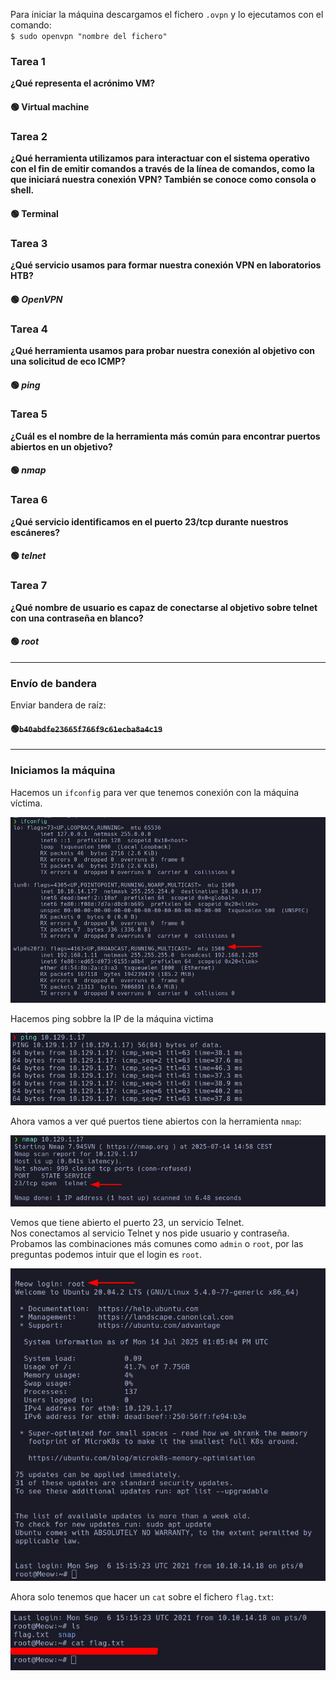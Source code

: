 Para iniciar la máquina descargamos el fichero `.ovpn` y lo ejecutamos con el comando:  
`$ sudo openvpn "nombre del fichero"`

### Tarea 1  
**¿Qué representa el acrónimo VM?**  
#### 🟢 Virtual machine

### Tarea 2  
**¿Qué herramienta utilizamos para interactuar con el sistema operativo con el fin de emitir comandos a través de la línea de comandos, como la que iniciará nuestra conexión VPN? También se conoce como consola o shell.**  
#### 🟢 Terminal

### Tarea 3  
**¿Qué servicio usamos para formar nuestra conexión VPN en laboratorios HTB?**  
#### 🟢 *OpenVPN*

### Tarea 4  
**¿Qué herramienta usamos para probar nuestra conexión al objetivo con una solicitud de eco ICMP?**  
#### 🟢 *ping*

### Tarea 5  
**¿Cuál es el nombre de la herramienta más común para encontrar puertos abiertos en un objetivo?**  
#### 🟢 *nmap*

### Tarea 6  
**¿Qué servicio identificamos en el puerto 23/tcp durante nuestros escáneres?**  
#### 🟢 *telnet*

### Tarea 7  
**¿Qué nombre de usuario es capaz de conectarse al objetivo sobre telnet con una contraseña en blanco?**  
#### 🟢 *root*

---

### Envío de bandera  
Enviar bandera de raíz:  
#### 🟢~~`b40abdfe23665f766f9c61ecba8a4c19`~~

---

### Iniciamos la máquina

Hacemos un `ifconfig` para ver que tenemos conexión con la máquina víctima. 

![Ifconfig](https://raw.githubusercontent.com/aquiros76/ciberseguridad/main/Imagenes/Ping.png)

Hacemos ping sobbre la IP de la máquina victima

![Escaneo con nmap](https://raw.githubusercontent.com/aquiros76/ciberseguridad/main/Imagenes/2025-07-14_14-55.png)

Ahora vamos a ver qué puertos tiene abiertos con la herramienta `nmap`:

![Conexión Telnet](https://raw.githubusercontent.com/aquiros76/ciberseguridad/main/Imagenes/2025-07-14_14-59.png)

Vemos que tiene abierto el puerto 23, un servicio Telnet.  
Nos conectamos al servicio Telnet y nos pide usuario y contraseña.
Probamos las combinaciones más comunes como `admin` o `root`, por las preguntas podemos intuir que el login es `root`.

![Lectura de flag.txt](https://raw.githubusercontent.com/aquiros76/ciberseguridad/main/Imagenes/2025-07-14_15-05.png)

Ahora solo tenemos que hacer un `cat` sobre el fichero `flag.txt`:

![Flag capturada](https://raw.githubusercontent.com/aquiros76/ciberseguridad/main/Imagenes/2025-07-14_15-08.png)


